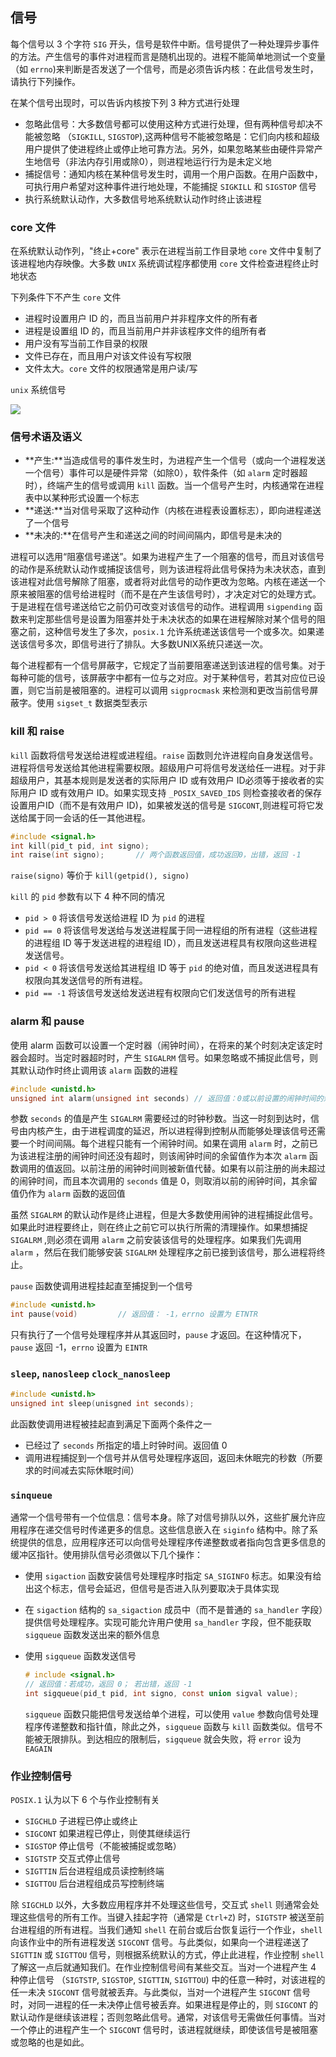 ## 信号

每个信号以 3 个字符 `SIG` 开头，信号是软件中断。信号提供了一种处理异步事件的方法。产生信号的事件对进程而言是随机出现的。进程不能简单地测试一个变量（如 `errno`)来判断是否发送了一个信号，而是必须告诉内核：在此信号发生时，请执行下列操作。

在某个信号出现时，可以告诉内核按下列 3 种方式进行处理

* 忽略此信号：大多数信号都可以使用这种方式进行处理，但有两种信号却决不能被忽略 （`SIGKILL`, `SIGSTOP`),这两种信号不能被忽略是：它们向内核和超级用户提供了使进程终止或停止地可靠方法。另外，如果忽略某些由硬件异常产生地信号（非法内存引用或除0），则进程地运行行为是未定义地
* 捕捉信号：通知内核在某种信号发生时，调用一个用户函数。在用户函数中，可执行用户希望对这种事件进行地处理，不能捕捉 `SIGKILL` 和 `SIGSTOP` 信号
* 执行系统默认动作，大多数信号地系统默认动作时终止该进程

### core 文件

在系统默认动作列，"终止+core" 表示在进程当前工作目录地 `core` 文件中复制了该进程地内存映像。大多数 `UNIX` 系统调试程序都使用 `core` 文件检查进程终止时地状态

下列条件下不产生 `core` 文件

* 进程时设置用户 ID 的，而且当前用户并非程序文件的所有者
* 进程是设置组 ID 的，而且当前用户并非该程序文件的组所有者
* 用户没有写当前工作目录的权限
* 文件已存在，而且用户对该文件设有写权限
* 文件太大。`core` 文件的权限通常是用户读/写

`unix` 系统信号

![](系统信号.png)

### 信号术语及语义

* **产生:**当造成信号的事件发生时，为进程产生一个信号（或向一个进程发送一个信号）事件可以是硬件异常（如除0），软件条件（如 `alarm` 定时器超时），终端产生的信号或调用 `kill` 函数。当一个信号产生时，内核通常在进程表中以某种形式设置一个标志
* **递送:**当对信号采取了这种动作（内核在进程表设置标志），即向进程递送了一个信号
* **未决的:**在信号产生和递送之间的时间间隔内，即信号是未决的

进程可以选用“阻塞信号递送”。如果为进程产生了一个阻塞的信号，而且对该信号的动作是系统默认动作或捕捉该信号，则为该进程将此信号保持为未决状态，直到该进程对此信号解除了阻塞，或者将对此信号的动作更改为忽略。内核在递送一个原来被阻塞的信号给进程时（而不是在产生该信号时），才决定对它的处理方式。于是进程在信号递送给它之前仍可改变对该信号的动作。进程调用 `sigpending` 函数来判定那些信号是设置为阻塞并处于未决状态的如果在进程解除对某个信号的阻塞之前，这种信号发生了多次，`posix.1` 允许系统递送该信号一个或多次。如果递送该信号多次，即信号进行了排队。大多数UNIX系统只递送一次。

每个进程都有一个信号屏蔽字，它规定了当前要阻塞递送到该进程的信号集。对于每种可能的信号，该屏蔽字中都有一位与之对应。对于某种信号，若其对应位已设置，则它当前是被阻塞的。进程可以调用 `sigprocmask` 来检测和更改当前信号屏蔽字。使用 `sigset_t` 数据类型表示

### kill 和 raise

`kill` 函数将信号发送给进程或进程组。`raise` 函数则允许进程向自身发送信号。进程将信号发送给其他进程需要权限。超级用户可将信号发送给任一进程。对于非超级用户，其基本规则是发送者的实际用户 ID 或有效用户 ID必须等于接收者的实际用户 ID 或有效用户 ID。如果实现支持 `_POSIX_SAVED_IDS` 则检查接收者的保存设置用户ID（而不是有效用户 ID)，如果被发送的信号是 `SIGCONT`,则进程可将它发送给属于同一会话的任一其他进程。

```c
#include <signal.h>
int kill(pid_t pid, int signo);
int raise(int signo);		// 两个函数返回值，成功返回0，出错，返回 -1
```

`raise(signo)` 等价于 `kill(getpid(), signo)`

`kill` 的 `pid` 参数有以下 4 种不同的情况

* `pid > 0` 	将该信号发送给进程 ID 为 `pid` 的进程
* `pid == 0`    将该信号发送给与发送进程属于同一进程组的所有进程（这些进程的进程组 ID 等于发送进程的进程组 ID），而且发送进程具有权限向这些进程发送信号。
* `pid < 0`   将该信号发送给其进程组 ID 等于 `pid` 的绝对值，而且发送进程具有权限向其发送信号的所有进程。
* `pid == -1` 将该信号发送给发送进程有权限向它们发送信号的所有进程

### alarm 和 pause

使用 alarm 函数可以设置一个定时器（闹钟时间），在将来的某个时刻决定该定时器会超时。当定时器超时时，产生 `SIGALRM` 信号。如果忽略或不捕捉此信号，则其默认动作时终止调用该 `alarm` 函数的进程

```c
#include <unistd.h>
unsigned int alarm(unsigned int seconds) // 返回值：0或以前设置的闹钟时间的余留秒数
```

参数 `seconds` 的值是产生 `SIGALRM` 需要经过的时钟秒数。当这一时刻到达时，信号由内核产生，由于进程调度的延迟，所以进程得到控制从而能够处理该信号还需要一个时间间隔。每个进程只能有一个闹钟时间。如果在调用 `alarm` 时，之前已为该进程注册的闹钟时间还没有超时，则该闹钟时间的余留值作为本次 `alarm` 函数调用的值返回。以前注册的闹钟时间则被新值代替。如果有以前注册的尚未超过的闹钟时间，而且本次调用的 `seconds` 值是 0，则取消以前的闹钟时间，其余留值仍作为 `alarm` 函数的返回值

虽然 `SIGALRM` 的默认动作是终止进程，但是大多数使用闹钟的进程捕捉此信号。如果此时进程要终止，则在终止之前它可以执行所需的清理操作。如果想捕捉 `SIGALRM` ,则必须在调用 `alarm` 之前安装该信号的处理程序。如果我们先调用 `alarm` ，然后在我们能够安装 `SIGALRM` 处理程序之前已接到该信号，那么进程将终止。

`pause` 函数使调用进程挂起直至捕捉到一个信号

```c
#include <unistd.h>
int pause(void)			// 返回值： -1，errno 设置为 ETNTR
```

只有执行了一个信号处理程序并从其返回时，`pause` 才返回。在这种情况下，`pause` 返回 -1，`errno` 设置为 `EINTR`

### `sleep`, `nanosleep` `clock_nanosleep`

```c
#include <unistd.h>
unsigned int sleep(unisgned int seconds);
```

此函数使调用进程被挂起直到满足下面两个条件之一

* 已经过了 `seconds` 所指定的墙上时钟时间。返回值 0
* 调用进程捕捉到一个信号并从信号处理程序返回，返回未休眠完的秒数（所要求的时间减去实际休眠时间）

### `sinqueue`

通常一个信号带有一个位信息：信号本身。除了对信号排队以外，这些扩展允许应用程序在递交信号时传递更多的信息。这些信息嵌入在 `siginfo` 结构中。除了系统提供的信息，应用程序还可以向信号处理程序传递整数或者指向包含更多信息的缓冲区指针。使用排队信号必须做以下几个操作：

* 使用 `sigaction` 函数安装信号处理程序时指定 `SA_SIGINFO` 标志。如果没有给出这个标志，信号会延迟，但信号是否进入队列要取决于具体实现

* 在 `sigaction` 结构的 `sa_sigaction` 成员中（而不是普通的 `sa_handler` 字段）提供信号处理程序。实现可能允许用户使用 `sa_handler` 字段，但不能获取 `sigqueue` 函数发送出来的额外信息

* 使用 `sigqueue` 函数发送信号

  ```c
  # include <signal.h>
  // 返回值：若成功，返回 0； 若出错，返回 -1
  int sigqueue(pid_t pid, int signo, const union sigval value);
  ```

  `sigqueue` 函数只能把信号发送给单个进程，可以使用 `value` 参数向信号处理程序传递整数和指针值，除此之外，`sigqueue` 函数与 `kill` 函数类似。信号不能被无限排队。到达相应的限制后，`sigqueue` 就会失败，将 `error` 设为 `EAGAIN`

### 作业控制信号

`POSIX.1` 认为以下 6 个与作业控制有关

* `SIGCHLD`  子进程已停止或终止
* `SIGCONT`   如果进程已停止，则使其继续运行
* `SIGSTOP`    停止信号（不能被捕捉或忽略）
* `SIGTSTP`     交互式停止信号
* `SIGTTIN`     后台进程组成员读控制终端
* `SIGTTOU`     后台进程组成员写控制终端

除 `SIGCHLD` 以外，大多数应用程序并不处理这些信号，交互式 `shell` 则通常会处理这些信号的所有工作。当键入挂起字符（通常是 `Ctrl+Z`) 时，`SIGTSTP` 被送至前台进程组的所有进程。当我们通知 `shell` 在前台或后台恢复运行一个作业，`shell` 向该作业中的所有进程发送 `SIGCONT` 信号。与此类似，如果向一个进程递送了 `SIGTTIN` 或 `SIGTTOU` 信号，则根据系统默认的方式，停止此进程，作业控制 `shell` 了解这一点后就通知我们。在作业控制信号间有某些交互。当对一个进程产生 4 种停止信号 （`SIGTSTP`, `SIGSTOP`, `SIGTTIN`, `SIGTTOU`) 中的任意一种时，对该进程的任一未决 `SIGCONT` 信号就被丢弃。与此类似，当对一个进程产生 `SIGCONT` 信号时，对同一进程的任一未决停止信号被丢弃。如果进程是停止的，则 `SIGCONT` 的默认动作是继续该进程；否则忽略此信号。通常，对该信号无需做任何事情。当对一个停止的进程产生一个 `SIGCONT` 信号时，该进程就继续，即使该信号是被阻塞或忽略的也是如此。